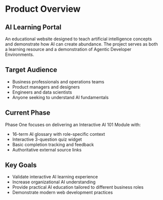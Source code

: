 # Product Overview

## AI Learning Portal

An educational website designed to teach artificial intelligence concepts and demonstrate how AI can create abundance. The project serves as both a learning resource and a demonstration of Agentic Developer Environments.

## Target Audience
- Business professionals and operations teams
- Product managers and designers  
- Engineers and data scientists
- Anyone seeking to understand AI fundamentals

## Current Phase
Phase One focuses on delivering an Interactive AI 101 Module with:
- 16-term AI glossary with role-specific context
- Interactive 3-question quiz widget
- Basic completion tracking and feedback
- Authoritative external source links

## Key Goals
- Validate interactive AI learning experience
- Increase organizational AI understanding
- Provide practical AI education tailored to different business roles
- Demonstrate modern web development practices